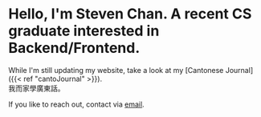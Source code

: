 # Hello, I'm Steven Chan. A recent CS graduate interested in Backend/Frontend.
While I'm still updating my website, take a look at my [Cantonese Journal]({{< ref "cantoJournal" >}}).   
我而家學廣東話。

If you like to reach out, contact via [email](mailto:stevenychansc@gmail.com).
